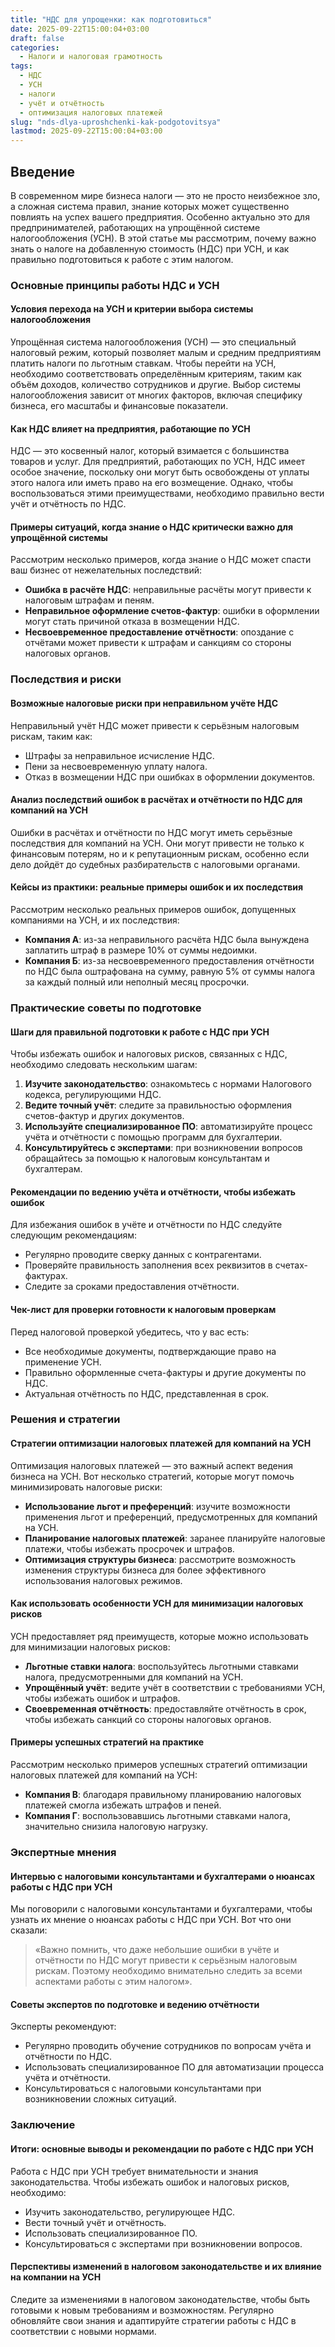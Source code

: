 ```yaml
---
title: "НДС для упрощенки: как подготовиться"
date: 2025-09-22T15:00:04+03:00
draft: false
categories:
  - Налоги и налоговая грамотность
tags:
  - НДС
  - УСН
  - налоги
  - учёт и отчётность
  - оптимизация налоговых платежей
slug: "nds-dlya-uproshchenki-kak-podgotovitsya"
lastmod: 2025-09-22T15:00:04+03:00
---
```


## Введение

В современном мире бизнеса налоги — это не просто неизбежное зло, а сложная система правил, знание которых может существенно повлиять на успех вашего предприятия. Особенно актуально это для предпринимателей, работающих на упрощённой системе налогообложения (УСН). В этой статье мы рассмотрим, почему важно знать о налоге на добавленную стоимость (НДС) при УСН, и как правильно подготовиться к работе с этим налогом.

### Основные принципы работы НДС и УСН

#### Условия перехода на УСН и критерии выбора системы налогообложения

Упрощённая система налогообложения (УСН) — это специальный налоговый режим, который позволяет малым и средним предприятиям платить налоги по льготным ставкам. Чтобы перейти на УСН, необходимо соответствовать определённым критериям, таким как объём доходов, количество сотрудников и другие. Выбор системы налогообложения зависит от многих факторов, включая специфику бизнеса, его масштабы и финансовые показатели.

#### Как НДС влияет на предприятия, работающие по УСН

НДС — это косвенный налог, который взимается с большинства товаров и услуг. Для предприятий, работающих по УСН, НДС имеет особое значение, поскольку они могут быть освобождены от уплаты этого налога или иметь право на его возмещение. Однако, чтобы воспользоваться этими преимуществами, необходимо правильно вести учёт и отчётность по НДС.

#### Примеры ситуаций, когда знание о НДС критически важно для упрощённой системы

Рассмотрим несколько примеров, когда знание о НДС может спасти ваш бизнес от нежелательных последствий:

- **Ошибка в расчёте НДС**: неправильные расчёты могут привести к налоговым штрафам и пеням.
- **Неправильное оформление счетов-фактур**: ошибки в оформлении могут стать причиной отказа в возмещении НДС.
- **Несвоевременное предоставление отчётности**: опоздание с отчётами может привести к штрафам и санкциям со стороны налоговых органов.

### Последствия и риски

#### Возможные налоговые риски при неправильном учёте НДС

Неправильный учёт НДС может привести к серьёзным налоговым рискам, таким как:

- Штрафы за неправильное исчисление НДС.
- Пени за несвоевременную уплату налога.
- Отказ в возмещении НДС при ошибках в оформлении документов.

#### Анализ последствий ошибок в расчётах и отчётности по НДС для компаний на УСН

Ошибки в расчётах и отчётности по НДС могут иметь серьёзные последствия для компаний на УСН. Они могут привести не только к финансовым потерям, но и к репутационным рискам, особенно если дело дойдёт до судебных разбирательств с налоговыми органами.

#### Кейсы из практики: реальные примеры ошибок и их последствия

Рассмотрим несколько реальных примеров ошибок, допущенных компаниями на УСН, и их последствия:

- **Компания А**: из-за неправильного расчёта НДС была вынуждена заплатить штраф в размере 10% от суммы недоимки.
- **Компания Б**: из-за несвоевременного предоставления отчётности по НДС была оштрафована на сумму, равную 5% от суммы налога за каждый полный или неполный месяц просрочки.

### Практические советы по подготовке

#### Шаги для правильной подготовки к работе с НДС при УСН

Чтобы избежать ошибок и налоговых рисков, связанных с НДС, необходимо следовать нескольким шагам:

1. **Изучите законодательство**: ознакомьтесь с нормами Налогового кодекса, регулирующими НДС.
2. **Ведите точный учёт**: следите за правильностью оформления счетов-фактур и других документов.
3. **Используйте специализированное ПО**: автоматизируйте процесс учёта и отчётности с помощью программ для бухгалтерии.
4. **Консультируйтесь с экспертами**: при возникновении вопросов обращайтесь за помощью к налоговым консультантам и бухгалтерам.

#### Рекомендации по ведению учёта и отчётности, чтобы избежать ошибок

Для избежания ошибок в учёте и отчётности по НДС следуйте следующим рекомендациям:

- Регулярно проводите сверку данных с контрагентами.
- Проверяйте правильность заполнения всех реквизитов в счетах-фактурах.
- Следите за сроками предоставления отчётности.

#### Чек-лист для проверки готовности к налоговым проверкам

Перед налоговой проверкой убедитесь, что у вас есть:

- Все необходимые документы, подтверждающие право на применение УСН.
- Правильно оформленные счета-фактуры и другие документы по НДС.
- Актуальная отчётность по НДС, представленная в срок.

### Решения и стратегии

#### Стратегии оптимизации налоговых платежей для компаний на УСН

Оптимизация налоговых платежей — это важный аспект ведения бизнеса на УСН. Вот несколько стратегий, которые могут помочь минимизировать налоговые риски:

- **Использование льгот и преференций**: изучите возможности применения льгот и преференций, предусмотренных для компаний на УСН.
- **Планирование налоговых платежей**: заранее планируйте налоговые платежи, чтобы избежать просрочек и штрафов.
- **Оптимизация структуры бизнеса**: рассмотрите возможность изменения структуры бизнеса для более эффективного использования налоговых режимов.

#### Как использовать особенности УСН для минимизации налоговых рисков

УСН предоставляет ряд преимуществ, которые можно использовать для минимизации налоговых рисков:

- **Льготные ставки налога**: воспользуйтесь льготными ставками налога, предусмотренными для компаний на УСН.
- **Упрощённый учёт**: ведите учёт в соответствии с требованиями УСН, чтобы избежать ошибок и штрафов.
- **Своевременная отчётность**: предоставляйте отчётность в срок, чтобы избежать санкций со стороны налоговых органов.

#### Примеры успешных стратегий на практике

Рассмотрим несколько примеров успешных стратегий оптимизации налоговых платежей для компаний на УСН:

- **Компания В**: благодаря правильному планированию налоговых платежей смогла избежать штрафов и пеней.
- **Компания Г**: воспользовавшись льготными ставками налога, значительно снизила налоговую нагрузку.

### Экспертные мнения

#### Интервью с налоговыми консультантами и бухгалтерами о нюансах работы с НДС при УСН

Мы поговорили с налоговыми консультантами и бухгалтерами, чтобы узнать их мнение о нюансах работы с НДС при УСН. Вот что они сказали:

> «Важно помнить, что даже небольшие ошибки в учёте и отчётности по НДС могут привести к серьёзным налоговым рискам. Поэтому необходимо внимательно следить за всеми аспектами работы с этим налогом».

#### Советы экспертов по подготовке и ведению отчётности

Эксперты рекомендуют:

- Регулярно проводить обучение сотрудников по вопросам учёта и отчётности по НДС.
- Использовать специализированное ПО для автоматизации процесса учёта и отчётности.
- Консультироваться с налоговыми консультантами при возникновении сложных ситуаций.

### Заключение

#### Итоги: основные выводы и рекомендации по работе с НДС при УСН

Работа с НДС при УСН требует внимательности и знания законодательства. Чтобы избежать ошибок и налоговых рисков, необходимо:

- Изучить законодательство, регулирующее НДС.
- Вести точный учёт и отчётность.
- Использовать специализированное ПО.
- Консультироваться с экспертами при возникновении вопросов.

#### Перспективы изменений в налоговом законодательстве и их влияние на компании на УСН

Следите за изменениями в налоговом законодательстве, чтобы быть готовыми к новым требованиям и возможностям. Регулярно обновляйте свои знания и адаптируйте стратегии работы с НДС в соответствии с новыми нормами.
